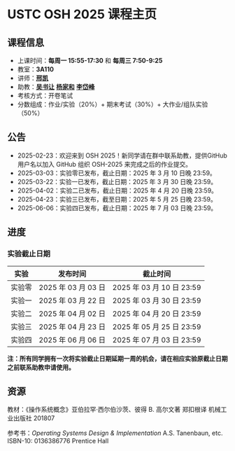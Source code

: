 # USTC OSH 2025 课程主页

## 课程信息

- 上课时间：**每周一 15:55-17:30** 和 **每周三 7:50-9:25**
- 教室：**3A110**
- 讲师：[**邢凯**](mailto:kxing@ustc.edu.cn)
- 助教：[**吴书让**](mailto:wu_sr@mail.ustc.edu.cn) [**杨家和**](mailto:xyang@mail.ustc.edu.cn) [**李岱峰**](mailto:@mail.ustc.edu.cn)
- 考核方式：开卷笔试
- 分数组成：作业/实验（20%）+ 期末考试（30%）+ 大作业/组队实验（50%）

## 公告

- 2025-02-23：欢迎来到 OSH 2025！新同学请在群中联系助教，提供GitHub用户名以加入 GitHub 组织 OSH-2025 来完成之后的作业提交。
- 2025-03-03：实验零已发布，截止日期：2025 年 3 月 10 日晚 23:59。
- 2025-03-22：实验一已发布，截止日期：2025 年 3 月 30 日晚 23:59。
- 2025-04-02：实验二已发布，截止日期：2025 年 4 月 20 日晚 23:59。
- 2025-04-23：实验三已发布，截至日期：2025 年 5 月 25 日晚 23:59。
- 2025-06-06：实验四已发布，截止日期：2025 年 7 月 03 日晚 23:59。

## 进度

### 实验截止日期

|  实验  |         发布时间         |         截止时间         |
| :----: | :----------------------: | :----------------------: |
| 实验零 | 2025 年 03 月 03 日   | 2025 年 03 月 10 日 23:59 |
| 实验一 | 2025 年 03 月 22 日   | 2025 年 03 月 30 日 23:59 |
| 实验二 | 2025 年 04 月 02 日   | 2025 年 04 月 20 日 23:59 |
| 实验三 | 2025 年 04 月 23 日   | 2025 年 05 月 25 日 23:59 |
| 实验四 | 2025 年 06 月 06 日   | 2025 年 07 月 03 日 23:59 |

**注：所有同学拥有一次将实验截止日期延期一周的机会，请在相应实验原截止日期之前联系助教申请使用。**

## 资源

教材：《操作系统概念》亚伯拉罕·西尔伯沙茨、彼得 B. 高尔文著 郑扣根译 机械工业出版社 201807

参考书：_Operating Systems Design & Implementation_ A.S. Tanenbaun, etc. ISBN-10: 0136386776 Prentice Hall
